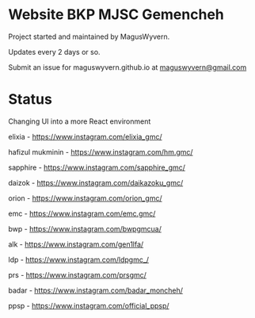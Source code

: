 # Website BKP MJSC Gemencheh

Project started and maintained by MagusWyvern.

Updates every 2 days or so.

Submit an issue for maguswyvern.github.io at maguswyvern@gmail.com

# Status

Changing UI into a more React environment


elixia - https://www.instagram.com/elixia_gmc/

hafizul mukminin - https://www.instagram.com/hm.gmc/

sapphire - https://www.instagram.com/sapphire_gmc/

daizok - https://www.instagram.com/daikazoku_gmc/

orion - https://www.instagram.com/orion_gmc/


emc - https://www.instagram.com/emc.gmc/

bwp - https://www.instagram.com/bwpgmcua/

alk - https://www.instagram.com/gen1lfa/

ldp - https://www.instagram.com/ldpgmc_/

prs - https://www.instagram.com/prsgmc/

badar - https://www.instagram.com/badar_moncheh/

ppsp - https://www.instagram.com/official_ppsp/

